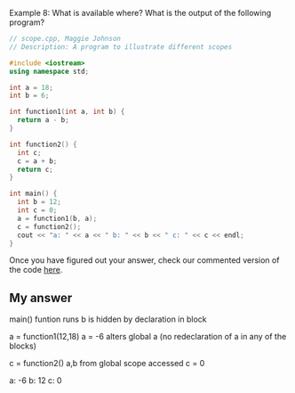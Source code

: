 Example 8: What is available where?
What is the output of the following program?


```cpp
// scope.cpp, Maggie Johnson
// Description: A program to illustrate different scopes

#include <iostream>
using namespace std;

int a = 18;
int b = 6;

int function1(int a, int b) {
  return a - b;
}

int function2() {
  int c;
  c = a + b;
  return c;
}

int main() {
  int b = 12;
  int c = 0;
  a = function1(b, a);
  c = function2();
  cout << "a: " << a << " b: " << b << " c: " << c << endl;
}
```

Once you have figured out your answer, check our commented version of the code [here](https://developers.google.com/edu/c++/solutions/1-10).

## My answer

main() funtion runs
b is hidden by declaration in block


a = function1(12,18)
a = -6 alters global a (no redeclaration of a in any of the blocks) 

c = function2()
a,b from global scope accessed 
c = 0

a: -6 b: 12 c: 0


